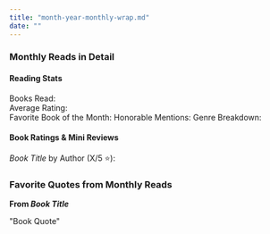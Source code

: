 ```yaml
---
title: "month-year-monthly-wrap.md"
date: ""
---
```


### Monthly Reads in Detail

#### Reading Stats

Books Read:  
Average Rating:  
Favorite Book of the Month:
Honorable Mentions:
Genre Breakdown:

#### Book Ratings & Mini Reviews

_Book Title_ by Author (X/5 ⭐):

### Favorite Quotes from Monthly Reads

**From _Book Title_**

"Book Quote"
